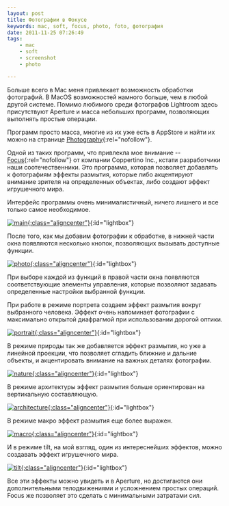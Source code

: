 ```yaml
---
layout: post
title: Фотографии в Фокусе
keywords: mac, soft, focus, photo, foto, фотография
date: 2011-11-25 07:26:49
tags:
    - mac
    - soft
    - screenshot
    - photo

---
```

Больше всего в Mac меня привлекает возможность обработки фотографий. В MacOS возможностей
намного больше, чем в любой другой системе. Помимо любимого среди фотографов Lightroom здесь
присутствуют Aperture и масса небольших программ, позволяющих выполнять простые операции.

Программ просто масса, многие из их уже есть в AppStore и найти их можно на странице
[Photography][]{:rel="nofollow"}.

Одной из таких программ, что привлекла мое внимание -- [Focus][]{:rel="nofollow"} от
компании Coppertino Inc., кстати разработчики наши соотечественники.  Это программа,
которая позволяет добавлять к фотографиям эффекты размытия, которые либо акцентируют
внимание зрителя на определенных объектах, либо создают эффект игрушечного мира.

[Focus]: http://itunes.apple.com/us/app/focus/id432599692?mt=12
    "Focus By Coppertino Inc."
[Photography]: http://itunes.apple.com/us/genre/mac-photography/id12013?mt=12
    "Mac App Store > Photography"

Интерфейс программы очень минималистичный, ничего лишнего и все только самое необходимое.

[![main][]{:class="aligncenter"}](http://static.juev.ru/2011/11/main.png){:id="lightbox"}

[main]: http://static.juev.ru/2011/11/main-th.jpg

После того, как мы добавим фотографии к обработке, в нижней части окна появляются
несколько кнопок, позволяющих вызывать доступные функции.

[![photo][]{:class="aligncenter"}](http://static.juev.ru/2011/11/photo.png){:id="lightbox"}

[photo]: http://static.juev.ru/2011/11/photo-th.jpg

При выборе каждой из функций в правой части окна появляются соответствующие элементы
управления, которые позволяют задавать определенные настройки выбранной функции.

При работе в режиме портрета создаем эффект размытия вокруг выбранного человека. Эффект
очень напоминает фотографии с максимально открытой диафрагмой при использовании дорогой
оптики.

[![portrait][]{:class="aligncenter"}](http://static.juev.ru/2011/11/portrait.png){:id="lightbox"}

[portrait]: http://static.juev.ru/2011/11/portrait-th.jpg

В режиме природы так же добавляется эффект размытия, но уже а линейной проекции, что
позволяет сгладить ближние и дальние объекты, и акцентировать внимание на важных деталях
фотографии.

[![nature][]{:class="aligncenter"}](http://static.juev.ru/2011/11/nature.png){:id="lightbox"}

[nature]: http://static.juev.ru/2011/11/nature-th.jpg

В режиме архитектуры эффект размытия больше ориентирован на вертикальную составляющую.

[![architecture][]{:class="aligncenter"}](http://static.juev.ru/2011/11/architecture.png){:id="lightbox"}

[architecture]: http://static.juev.ru/2011/11/architecture-th.jpg

В режиме макро эффект размытия еще более выражен.

[![macro][]{:class="aligncenter"}](http://static.juev.ru/2011/11/macro.png){:id="lightbox"}

[macro]: http://static.juev.ru/2011/11/macro-th.jpg

И в режиме tilt, на мой взгляд, один из интереснейших эффектов, можно создавать эффект
игрушечного мира.

[![tilt][]{:class="aligncenter"}](http://static.juev.ru/2011/11/tilt.png){:id="lightbox"}

[tilt]: http://static.juev.ru/2011/11/tilt-th.jpg

Все эти эффекты можно увидеть и в Aperture, но достигаются они дополнительными
телодвижениями и усложнением простых операций. Focus же позволяет это сделать с
минимальными затратами сил.
